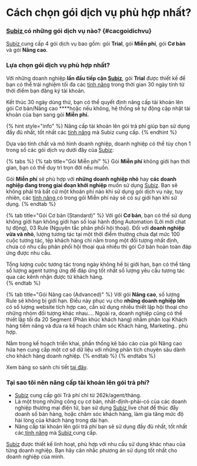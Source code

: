 # Cách chọn gói dịch vụ phù hợp nhất?

### [Subiz ](https://subiz.com/vi/)có những gói dịch vụ nào? {#cacgoidichvu}

[Subiz ](https://subiz.com/vi/)cung cấp 4 gói dịch vụ bao gồm: gói **Trial**, gói **Miễn phí**, gói **Cơ bản** và gói **Nâng cao**.

### Lựa chọn gói dịch vụ phù hợp nhất?

Với những doanh nghiệp **lần đầu tiếp cận** [**Subiz**](https://subiz.com/vi/), gói **Trial** được thiết kế để bạn có thể trải nghiệm tối đa các [tính năng](https://subiz.com/vi/feature.html) trong thời gian 30 ngày tính từ thời điểm bạn đăng ký tài khoản.

Kết thúc 30 ngày dùng thử, bạn có thể quyết định nâng cấp tài khoản lên gói Cơ bản/Nâng cao ****hoặc nếu không, hệ thống sẽ tự động cập nhật tài khoản của bạn sang gói **Miễn phí.**

{% hint style="info" %}
Nâng cấp tài khoản lên gói trả phí giúp bạn sử dụng đầy đủ nhất, tốt nhất các [tính năng](https://subiz.com/vi/feature.html) mà Subiz cung cấp.
{% endhint %}

Dựa vào tính chất và mô hình doanh nghiệp, doanh nghiệp có thể tùy chọn 1 trong số các gói dịch vụ dưới đây của [Subiz](https://subiz.com/vi/):

{% tabs %}
{% tab title="Gói Miễn phí" %}
Gói **Miễn phí** không giới hạn thời gian, bạn có thể duy trì trọn đời nếu muốn. 

Gói **Miễn phí** sẽ phù hợp với **những doanh nghiệp nhỏ** hay **các doanh nghiệp đang trong giai đoạn khởi nghiệp** muốn sử dụng [Subiz](https://subiz.com/vi/). Bạn sẽ không phải trả bất cứ một khoản phí nào khi sử dụng gói dịch vụ này, tuy nhiên, các [tính năng ](https://subiz.com/vi/feature.html)có trong gói Miễn phí này sẽ có sự giới hạn khi sử dụng. 
{% endtab %}

{% tab title="Gói Cơ bản \(Standard\)" %}
Với gói **Cơ bản**, bạn có thể sử dụng không giới hạn không giới hạn số loại hành động Automation \(Lời mời chat tự động\), 03 Rule \(Nguyên tắc phân phối hội thoại\). Đối với **doanh nghiệp vừa và nhỏ**, lượng tương tác tại một thời điểm thường chưa đạt mức 100 cuộc tương tác, tệp khách hàng chỉ nằm trong một đối tượng nhất định, chưa có nhu cầu phân phối hội thoại quá nhiều thì gói Cơ bản hoàn toàn đáp ứng được nhu cầu.

Tổng lượng cuộc tương tác trong ngày không hề bị giới hạn, bạn có thể tăng số lượng agent tương ứng để đáp ứng tốt nhất số lượng yêu cầu tương tác qua các kênh nhận được từ khách hàng.  
{% endtab %}

{% tab title="Gói Nâng cao \(Advanced\)" %}
Với gói **Nâng cao**, số lượng Rule sẽ không bị giới hạn. Điều này phục vụ cho **những doanh nghiệp lớn** có số lượng website tích hợp cao, cần sử dụng nhiều thiết lập hội thoại cho những nhóm đối tượng khác nhau.... Ngoài ra, doanh nghiệp cũng có thể thiết lập tối đa 20 Segment \(Phân khúc khách hàng\) nhằm phân loại Khách hàng tiềm năng và đưa ra kế hoạch chăm sóc Khách hàng, Marketing.. phù hợp.

Nằm trong kế hoạch triển khai, phần thống kê báo cáo của gói Nâng cao hứa hẹn cung cấp một cơ sở dữ liệu với những phân tích chuyên sâu dành cho khách hàng doanh nghiệp.
{% endtab %}
{% endtabs %}

Xem bảng so sánh chi tiết [tại đây](http://subiz.com/vi/pricing.html#morestandard).

### Tại sao tôi nên nâng cấp tài khoản lên gói trả phí?

* [Subiz](https://subiz.com/vi/) cung cấp gói Trả phí chỉ từ 262k/agent/tháng.
* Là một trong những công cụ cơ bản, nhất-định-phải-có của các doanh nghiệp thương mại điện tử, bạn sử dụng [Subiz ](https://subiz.com/vi/)live chat để thúc đẩy doanh số bán hàng, hoặc chăm sóc khách hàng, làm gia tăng mức độ hài lòng của khách hàng trong dài hạn.
* Nâng cấp tài khoản lên gói trả phí bạn sẽ sử dụng đầy đủ nhất, tốt nhất các[ tính năng](https://subiz.com/vi/feature.html) mà [Subiz ](https://subiz.com/vi/)cung cấp.

[Subiz](https://subiz.com/vi/) được thiết kế linh hoạt, phù hợp với nhu cầu sử dụng khác nhau của từng doanh nghiệp. Bạn hãy cân nhắc phương án sử dụng tốt nhất cho doanh nghiệp của mình.

### 



